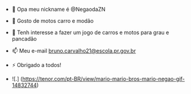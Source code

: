 - 👋 Opa meu nickname é @NegaodaZN
- 👀 Gosto de motos carro e modão
- 🌱 Tenh interesse  a fazer um jogo de carros e motos para grau e pancadão
- 📫 Meu e-mail bruno.carvalho21@escola.pr.gov.br
- ⚡ Obrigado a todos!

- ![.] (https://tenor.com/pt-BR/view/mario-mario-bros-mario-negao-gif-14832744)
